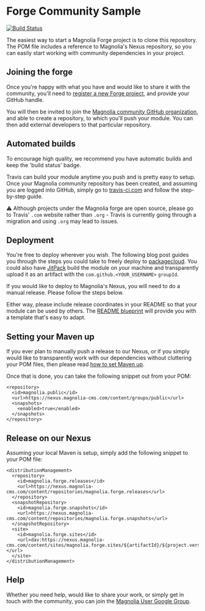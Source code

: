 # Forge Community Sample

<!-- (starter?) -->

[![Build Status](https://travis-ci.com/magnolia-community/forge-community-sample.svg?branch=master)](https://travis-ci.com/magnolia-community/forge-community-sample)

The easiest way to start a Magnolia Forge project is to clone this repository. 
The POM file includes a reference to Magnolia's Nexus repository, so you can 
easily start working with community dependencies in your project.

## Joining the forge

Once you're happy with what you have and would like to share it with the 
community, you'll need to [register a new Forge project][forge], and provide 
your GitHub handle.

You will then be invited to join the [Magnolia community GitHub 
organization][magnolia-community], and able to create a repository, to which 
you'll push your module. You can then add external developers to that 
particular repository.

## Automated builds

To encourage high quality, we recommend you have automatic builds and keep the 
'build status' badge.

Travis can build your module anytime you push and is pretty easy to setup. Once 
your Magnolia community repository has been created, and assuming you are 
logged into GitHub, simply go to [travis-ci.com][travis] and follow the 
step-by-step guide.

⚠️ Although projects under the Magnolia forge are open source, please go to 
Travis' `.com` website rather than `.org` - Travis is currently going through a 
migration and using `.org` may lead to issues.

## Deployment

You're free to deploy wherever you wish. The following blog post guides you 
through the steps you could take to freely deploy to 
[packagecloud][packagecloud]. You could also have [JitPack][jitpack] build the 
module on your machine and transparently upload it as an artifact with the 
`com.github.<YOUR_USERNAME>` `groupId`.

If you would like to deploy to Magnolia's Nexus, you will need to do a manual 
release. Please follow the steps below.

<!-- (vs. PPOM?) -->

Either way, please include release coordinates in your README so that your 
module can be used by others. The [README blueprint][blueprint] will provide 
you with a template that's easy to adapt.

## Setting your Maven up

If you ever plan to manually push a release to our Nexus, or if you simply 
would like to transparently work with our dependencies without cluttering your 
POM files, then please read [how to set Maven up][maven-setup].

Once that is done, you can take the following snippet out from your POM:

    <repository>
      <id>magnolia.public</id>
      <url>https://nexus.magnolia-cms.com/content/groups/public</url>
      <snapshots>
        <enabled>true</enabled>
      </snapshots>
    </repository>

## Release on our Nexus

Assuming your local Maven is setup, simply add the following snippet to your 
POM file:

    <distributionManagement>
      <repository>
        <id>magnolia.forge.releases</id>
        <url>https://nexus.magnolia-cms.com/content/repositories/magnolia.forge.releases</url>
      </repository>
      <snapshotRepository>
        <id>magnolia.forge.snapshots</id>
        <url>https://nexus.magnolia-cms.com/content/repositories/magnolia.forge.snapshots</url>
      </snapshotRepository>
      <site>
        <id>magnolia.forge.sites</id>
        <url>dav:https://nexus.magnolia-cms.com/content/sites/magnolia.forge.sites/${artifactId}/${project.version}</url>
      </site>
    </distributionManagement>

## Help

Whether you need help, would like to share your work, or simply get in touch 
with the community, you can join the [Magnolia User Google 
Group][google-group].

<!-- ## License -->

[forge]:http://forge.magnolia-cms.com/register
[travis]:https://travis-ci.com/
[maven-setup]:https://wiki.magnolia-cms.com/display/DEV/Maven+setup
[authentication]:https://github.com/magnolia-community/forge-enterprise-sample
[packagecloud]:https://blog.travis-ci.com/2017-03-30-deploy-maven-travis-ci-packagecloud/
[magnolia-community]:https://github.com/magnolia-community
[blueprint]:https://github.com/magnolia-community/forge-community-sample/blob/master/README-blueprint.md
[google-group]:https://groups.google.com/a/magnolia-cms.com/forum/#!forum/user-list
[jitpack]:https://jitpack.io
